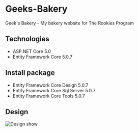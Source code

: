 # Geeks-Bakery
 Geek's Bakery - My bakery website for The Rookies Program

 ## Technologies
 - ASP.NET Core 5.0
 - Entity Framework Core 5.0.7

 ## Install package
 - Entity Framework Core Design 5.0.7
 - Entity Framework Core Sql Server 5.0.7
 - Entity Framework Core Tools 5.0.7

 ## Design
![Design show](https://user-images.githubusercontent.com/44517184/124892792-6130a100-e004-11eb-8eba-d5b8e0012433.png)
